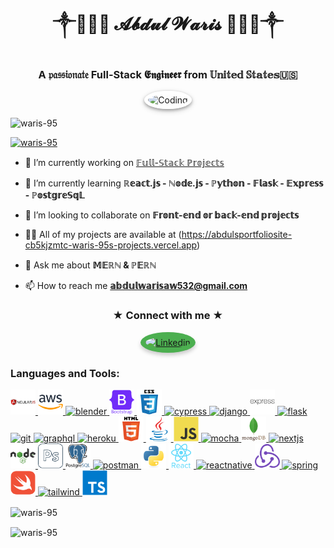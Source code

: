 <h1 align="center">༒🧔🏽‍♂️ 𝓐𝓫𝓭𝓾𝓵 𝓦𝓪𝓻𝓲𝓼 🧔🏽‍♂️༒</h1>
<h3 align="center">A 𝔭𝔞𝔰𝔰𝔦𝔬𝔫𝔞𝔱𝔢 Full-Stack 𝕰𝖓𝖌𝖎𝖓𝖊𝖊𝖗 from 𝕌𝕟𝕚𝕥𝕖𝕕 𝕊𝕥𝕒𝕥𝕖𝕤🇺🇸</h3>


<!-- Super fancy styled image -->
<div align="center">
  <img src="https://ardas-it.com/uploads/images/blogs/giph.gif" alt="Coding" style="border-radius: 50%; border: 6px solid #ffffff; box-shadow: 0 2px 5px rgba(0, 0, 0, 0.3), 0 3px 10px rgba(0, 0, 0, 0.2); width: 250px; filter: grayscale(30%);">
</div>


<p align="left"> <img src="https://komarev.com/ghpvc/?username=waris-95&label=Profile%20views&color=0e75b6&style=flat-square" alt="waris-95" /> </p>

<p align="left"> <a href="https://github.com/ryo-ma/github-profile-trophy"><img src="https://github-profile-trophy.vercel.app/?username=waris-95&theme=onedark" alt="waris-95" /></a> </p>

- 🔭 I’m currently working on [𝔽𝕦𝕝𝕝-𝕊𝕥𝕒𝕔𝕜 ℙ𝕣𝕠𝕛𝕖𝕔𝕥𝕤](https://auth-me-3ebb.onrender.com/)

- 🌱 I’m currently learning **ℝ𝕖𝕒𝕔𝕥.𝕛𝕤 - ℕ𝕠𝕕𝕖.𝕛𝕤 - ℙ𝕪𝕥𝕙𝕠𝕟 - 𝔽𝕝𝕒𝕤𝕜 - 𝔼𝕩𝕡𝕣𝕖𝕤𝕤 - ℙ𝕠𝕤𝕥𝕘𝕣𝕖𝕊𝕢𝕃**

- 👯 I’m looking to collaborate on **𝔽𝕣𝕠𝕟𝕥-𝕖𝕟𝕕 𝕠𝕣 𝕓𝕒𝕔𝕜-𝕖𝕟𝕕 𝕡𝕣𝕠𝕛𝕖𝕔𝕥𝕤**

- 👨‍💻 All of my projects are available at (https://abdulsportfoliosite-cb5kjzmtc-waris-95s-projects.vercel.app)

- 💬 Ask me about **𝕄𝔼ℝℕ & ℙ𝔼ℝℕ**

- 📫 How to reach me **𝕒𝕓𝕕𝕦𝕝𝕨𝕒𝕣𝕚𝕤𝕒𝕨532@gmail.com**


<h3 align="center">★ Connect with me ★</h3>
<p align="center">
  <a href="https://www.linkedin.com/in/abdul-waris-aa1234aw/" target="_blank" rel="noopener noreferrer">
    <img src="https://raw.githubusercontent.com/rahuldkjain/github-profile-readme-generator/master/src/images/icons/Social/linked-in-alt.svg" alt="Linkedin" height="40" width="40" style="border-radius: 50%; border: 3px solid #4CAF50; padding: 5px; background-color: #4CAF50; box-shadow: 0 4px 6px rgba(0, 0, 0, 0.2);">
  </a>
</p>


<h3 align="left">Languages and Tools:</h3>
<p align="left"> <a href="https://angular.io" target="_blank" rel="noreferrer"> <img src="https://raw.githubusercontent.com/devicons/devicon/master/icons/angularjs/angularjs-original-wordmark.svg" alt="angularjs" width="40" height="40"/> </a> <a href="https://aws.amazon.com" target="_blank" rel="noreferrer"> <img src="https://raw.githubusercontent.com/devicons/devicon/master/icons/amazonwebservices/amazonwebservices-original-wordmark.svg" alt="aws" width="40" height="40"/> </a> <a href="https://www.blender.org/" target="_blank" rel="noreferrer"> <img src="https://download.blender.org/branding/community/blender_community_badge_white.svg" alt="blender" width="40" height="40"/> </a> <a href="https://getbootstrap.com" target="_blank" rel="noreferrer"> <img src="https://raw.githubusercontent.com/devicons/devicon/master/icons/bootstrap/bootstrap-plain-wordmark.svg" alt="bootstrap" width="40" height="40"/> </a> <a href="https://www.w3schools.com/css/" target="_blank" rel="noreferrer"> <img src="https://raw.githubusercontent.com/devicons/devicon/master/icons/css3/css3-original-wordmark.svg" alt="css3" width="40" height="40"/> </a> <a href="https://www.cypress.io" target="_blank" rel="noreferrer"> <img src="https://raw.githubusercontent.com/simple-icons/simple-icons/6e46ec1fc23b60c8fd0d2f2ff46db82e16dbd75f/icons/cypress.svg" alt="cypress" width="40" height="40"/> </a> <a href="https://www.djangoproject.com/" target="_blank" rel="noreferrer"> <img src="https://cdn.worldvectorlogo.com/logos/django.svg" alt="django" width="40" height="40"/> </a> <a href="https://expressjs.com" target="_blank" rel="noreferrer"> <img src="https://raw.githubusercontent.com/devicons/devicon/master/icons/express/express-original-wordmark.svg" alt="express" width="40" height="40"/> </a> <a href="https://flask.palletsprojects.com/" target="_blank" rel="noreferrer"> <img src="https://www.vectorlogo.zone/logos/pocoo_flask/pocoo_flask-icon.svg" alt="flask" width="40" height="40"/> </a> <a href="https://git-scm.com/" target="_blank" rel="noreferrer"> <img src="https://www.vectorlogo.zone/logos/git-scm/git-scm-icon.svg" alt="git" width="40" height="40"/> </a> <a href="https://graphql.org" target="_blank" rel="noreferrer"> <img src="https://www.vectorlogo.zone/logos/graphql/graphql-icon.svg" alt="graphql" width="40" height="40"/> </a> <a href="https://heroku.com" target="_blank" rel="noreferrer"> <img src="https://www.vectorlogo.zone/logos/heroku/heroku-icon.svg" alt="heroku" width="40" height="40"/> </a> <a href="https://www.w3.org/html/" target="_blank" rel="noreferrer"> <img src="https://raw.githubusercontent.com/devicons/devicon/master/icons/html5/html5-original-wordmark.svg" alt="html5" width="40" height="40"/> </a> <a href="https://www.java.com" target="_blank" rel="noreferrer"> <img src="https://raw.githubusercontent.com/devicons/devicon/master/icons/java/java-original.svg" alt="java" width="40" height="40"/> </a> <a href="https://developer.mozilla.org/en-US/docs/Web/JavaScript" target="_blank" rel="noreferrer"> <img src="https://raw.githubusercontent.com/devicons/devicon/master/icons/javascript/javascript-original.svg" alt="javascript" width="40" height="40"/> </a> <a href="https://mochajs.org" target="_blank" rel="noreferrer"> <img src="https://www.vectorlogo.zone/logos/mochajs/mochajs-icon.svg" alt="mocha" width="40" height="40"/> </a> <a href="https://www.mongodb.com/" target="_blank" rel="noreferrer"> <img src="https://raw.githubusercontent.com/devicons/devicon/master/icons/mongodb/mongodb-original-wordmark.svg" alt="mongodb" width="40" height="40"/> </a> <a href="https://nextjs.org/" target="_blank" rel="noreferrer"> <img src="https://cdn.worldvectorlogo.com/logos/nextjs-2.svg" alt="nextjs" width="40" height="40"/> </a> <a href="https://nodejs.org" target="_blank" rel="noreferrer"> <img src="https://raw.githubusercontent.com/devicons/devicon/master/icons/nodejs/nodejs-original-wordmark.svg" alt="nodejs" width="40" height="40"/> </a> <a href="https://www.photoshop.com/en" target="_blank" rel="noreferrer"> <img src="https://raw.githubusercontent.com/devicons/devicon/master/icons/photoshop/photoshop-line.svg" alt="photoshop" width="40" height="40"/> </a> <a href="https://www.postgresql.org" target="_blank" rel="noreferrer"> <img src="https://raw.githubusercontent.com/devicons/devicon/master/icons/postgresql/postgresql-original-wordmark.svg" alt="postgresql" width="40" height="40"/> </a> <a href="https://postman.com" target="_blank" rel="noreferrer"> <img src="https://www.vectorlogo.zone/logos/getpostman/getpostman-icon.svg" alt="postman" width="40" height="40"/> </a> <a href="https://www.python.org" target="_blank" rel="noreferrer"> <img src="https://raw.githubusercontent.com/devicons/devicon/master/icons/python/python-original.svg" alt="python" width="40" height="40"/> </a> <a href="https://reactjs.org/" target="_blank" rel="noreferrer"> <img src="https://raw.githubusercontent.com/devicons/devicon/master/icons/react/react-original-wordmark.svg" alt="react" width="40" height="40"/> </a> <a href="https://reactnative.dev/" target="_blank" rel="noreferrer"> <img src="https://reactnative.dev/img/header_logo.svg" alt="reactnative" width="40" height="40"/> </a> <a href="https://redux.js.org" target="_blank" rel="noreferrer"> <img src="https://raw.githubusercontent.com/devicons/devicon/master/icons/redux/redux-original.svg" alt="redux" width="40" height="40"/> </a> <a href="https://spring.io/" target="_blank" rel="noreferrer"> <img src="https://www.vectorlogo.zone/logos/springio/springio-icon.svg" alt="spring" width="40" height="40"/> </a> <a href="https://developer.apple.com/swift/" target="_blank" rel="noreferrer"> <img src="https://raw.githubusercontent.com/devicons/devicon/master/icons/swift/swift-original.svg" alt="swift" width="40" height="40"/> </a> <a href="https://tailwindcss.com/" target="_blank" rel="noreferrer"> <img src="https://www.vectorlogo.zone/logos/tailwindcss/tailwindcss-icon.svg" alt="tailwind" width="40" height="40"/> </a> <a href="https://www.typescriptlang.org/" target="_blank" rel="noreferrer"> <img src="https://raw.githubusercontent.com/devicons/devicon/master/icons/typescript/typescript-original.svg" alt="typescript" width="40" height="40"/> </a> </p>

<p><img align="center" src="https://github-readme-stats.vercel.app/api/top-langs?username=waris-95&show_icons=true&locale=en&layout=compact" alt="waris-95" /></p>

<p><img align="center" src="https://github-readme-streak-stats.herokuapp.com/?user=waris-95&" alt="waris-95" /></p>
